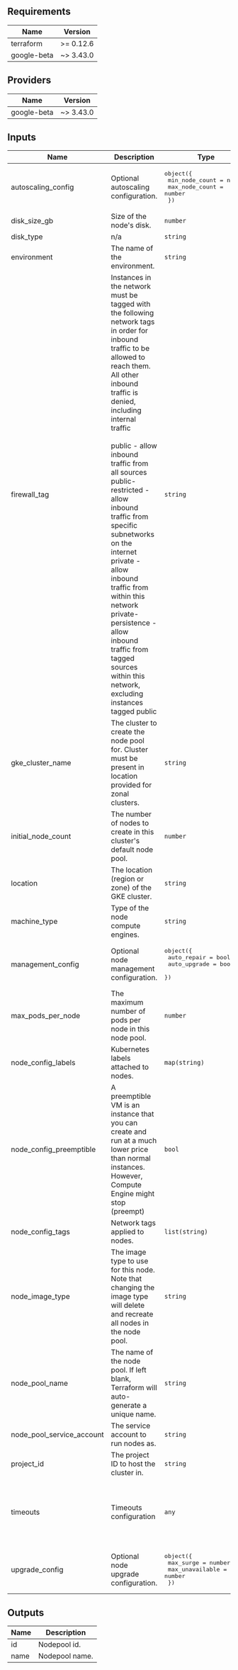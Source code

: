 ## Requirements

| Name | Version |
|------|---------|
| terraform | >= 0.12.6 |
| google-beta | ~> 3.43.0 |

## Providers

| Name | Version |
|------|---------|
| google-beta | ~> 3.43.0 |

## Inputs

| Name | Description | Type | Default | Required |
|------|-------------|------|---------|:--------:|
| autoscaling\_config | Optional autoscaling configuration. | <pre>object({<br>    min_node_count = number<br>    max_node_count = number<br>  })</pre> | n/a | yes |
| disk\_size\_gb | Size of the node's disk. | `number` | `10` | no |
| disk\_type | n/a | `string` | `"pd-standard"` | no |
| environment | The name of the environment. | `string` | n/a | yes |
| firewall\_tag | Instances in the network must be tagged with the following network tags in order for inbound traffic to be allowed to reach them. All other inbound traffic is denied, including internal traffic<br><br>public - allow inbound traffic from all sources<br>public-restricted - allow inbound traffic from specific subnetworks on the internet<br>private - allow inbound traffic from within this network<br>private-persistence - allow inbound traffic from tagged sources within this network, excluding instances tagged public | `string` | n/a | yes |
| gke\_cluster\_name | The cluster to create the node pool for. Cluster must be present in location provided for zonal clusters. | `string` | n/a | yes |
| initial\_node\_count | The number of nodes to create in this cluster's default node pool. | `number` | `1` | no |
| location | The location (region or zone) of the GKE cluster. | `string` | n/a | yes |
| machine\_type | Type of the node compute engines. | `string` | n/a | yes |
| management\_config | Optional node management configuration. | <pre>object({<br>    auto_repair  = bool<br>    auto_upgrade = bool<br>  })</pre> | <pre>{<br>  "auto_repair": true,<br>  "auto_upgrade": true<br>}</pre> | no |
| max\_pods\_per\_node | The maximum number of pods per node in this node pool. | `number` | `55` | no |
| node\_config\_labels | Kubernetes labels attached to nodes. | `map(string)` | `{}` | no |
| node\_config\_preemptible | A preemptible VM is an instance that you can create and run at a much lower price than normal instances. However, Compute Engine might stop (preempt) | `bool` | `false` | no |
| node\_config\_tags | Network tags applied to nodes. | `list(string)` | n/a | yes |
| node\_image\_type | The image type to use for this node. Note that changing the image type will delete and recreate all nodes in the node pool. | `string` | `"COS"` | no |
| node\_pool\_name | The name of the node pool. If left blank, Terraform will auto-generate a unique name. | `string` | n/a | yes |
| node\_pool\_service\_account | The service account to run nodes as. | `string` | n/a | yes |
| project\_id | The project ID to host the cluster in. | `string` | n/a | yes |
| timeouts | Timeouts configuration | `any` | <pre>[<br>  {<br>    "create": "30m",<br>    "delete": "30m",<br>    "update": "30m"<br>  }<br>]</pre> | no |
| upgrade\_config | Optional node upgrade configuration. | <pre>object({<br>    max_surge       = number<br>    max_unavailable = number<br>  })</pre> | n/a | yes |

## Outputs

| Name | Description |
|------|-------------|
| id | Nodepool id. |
| name | Nodepool name. |
